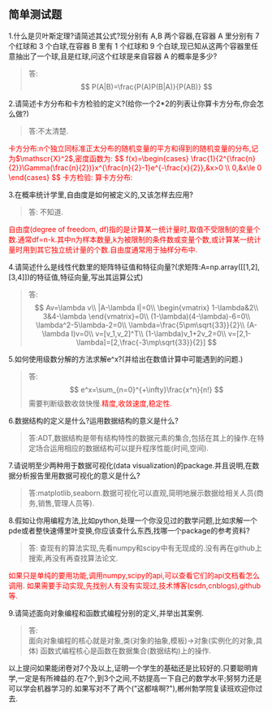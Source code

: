 ## 简单测试题
1.什么是贝叶斯定理?请简述其公式?现分别有 A,B 两个容器,在容器 A 里分别有 7 个红球和 3 个白球,在容器 B 里有 1 个红球和 9 个白球,现已知从这两个容器里任意抽出了一个球,且是红球,问这个红球是来自容器 A 的概率是多少?  
>答:
$$
    P(A|B)=\frac{P(A)P(B|A)}{P(AB)}
$$

2.请简述卡方分布和卡方检验的定义?(给你一个2*2的列表让你算卡方分布,你会怎么做?)  
>答:不太清楚.  
<font color="red">
卡方分布:n个独立同标准正太分布的随机变量的平方和得到的随机变量的分布,记为$\mathscr{X}^2$,密度函数为:
$$
    f(x)=\begin{cases}
        \frac{1}{2^{\frac{n}{2}}\Gamma(\frac{n}{2})}x^{\frac{n}{2}-1}e^{-\frac{x}{2}},&x>0 \\
        0,&x\le 0
    \end{cases}
$$
卡方检验:
算卡方分布:
</font>

3.在概率统计学里,自由度是如何被定义的,又该怎样去应用?  
>答: 不知道.
<font color="red">
自由度(degree of freedom, df)指的是计算某一统计量时,取值不受限制的变量个数.通常df=n-k.其中n为样本数量,k为被限制的条件数或变量个数,或计算某一统计量时用到其它独立统计量的个数.自由度通常用于抽样分布中.
</font>

4.请简述什么是线性代数里的矩阵特征值和特征向量?(求矩阵:A=np.array(\[[1,2],[3,4]])的特征值,特征向量,写出其运算公式)  
>答:
$$
    Av=\lambda v\\
    |A-\lambda I|=0\\
    \begin{vmatrix}
        1-\lambda&2\\
        3&4-\lambda
    \end{vmatrix}=0\\
    (1-\lambda)(4-\lambda)-6=0\\
    \lambda^2-5\lambda-2=0\\
    \lambda=\frac{5\pm\sqrt{33}}{2}\\
    (A-\lambda I)v=0\\
    v=[v_1,v_2]^T\\
    (1-\lambda)v_1+2v_2=0\\
    v=[2,1-\lambda]=[2,\frac{-3\mp\sqrt{33}}{2}]
$$

5.如何使用级数分解的方法求解e^x?(并给出在数值计算中可能遇到的问题.)  
>答:
$$
    e^x=\sum_{n=0}^{+\infty}\frac{x^n}{n!}
$$
需要判断级数收敛快慢.<font color="red">精度,收敛速度,稳定性.</font>

6.数据结构的定义是什么?运用数据结构的意义是什么?  
>答:ADT,数据结构是带有结构特性的数据元素的集合,包括在其上的操作.在特定场合运用相应的数据结构可以提升程序性能(时间,空间).

7.请说明至少两种用于数据可视化(data visualization)的package.并且说明,在数据分析报告里用数据可视化的意义是什么?  
>答:matplotlib,seaborn.数据可视化可以直观,简明地展示数据给相关人员(商务,销售,管理人员等).

8.假如让你用编程方法,比如python,处理一个你没见过的数学问题,比如求解一个pde或者整快速傅里叶变换,你应该查什么东西,找哪一个package的参考资料?  
>答: 查现有的算法实现,先看numpy和scipy中有无现成的.没有再在github上搜索,再没有再查找算法论文.  
<font color="red">
如果只是单纯的要用功能,调用numpy,scipy的api,可以查看它们的api文档看怎么调用.  
如果需要手动实现,先找别人有没有实现过,技术博客(csdn,cnblogs),github等.
</font>

9.请简述面向对象编程和函数式编程分别的定义,并举出其案例.  
>答:  
面向对象编程的核心就是对象,类(对象的抽象,模板)->对象(实例化的对象,具体)
函数式编程核心是函数在数据集合(数据结构)上的操作.

以上提问如果能闭卷对7个及以上,证明一个学生的基础还是比较好的.只要聪明肯学,一定是有所裨益的.在7个,到3个之间,不妨提高一下自己的数学水平;努努力还是可以学会机器学习的.如果写对不了两个("这都啥啊?"),郴州勃学院复读班欢迎你过去.